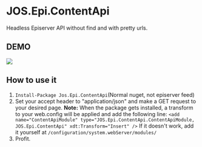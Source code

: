 # JOS.Epi.ContentApi
Headless Episerver API without find and with pretty urls.

## DEMO

![](https://josefottosson.se/content/images/2018/04/JOS.Epi.ContentApi.gif)

## How to use it

1. ```Install-Package Jos.Epi.ContentApi```(Normal nuget, not episerver feed)
2. Set your accept header to "application/json" and make a GET request to your desired page. **Note:** When the package gets installed, a transform to your web.config will be applied and add the following line:
```<add name="ContentApiModule" type="JOS.Epi.ContentApi.ContentApiModule, JOS.Epi.ContentApi" xdt:Transform="Insert" />```
If it doesn't work, add it yourself at ```/configuration/system.webServer/modules/```
3. Profit.
